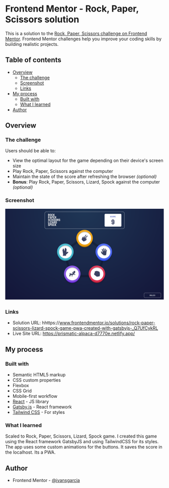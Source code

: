 # Frontend Mentor - Rock, Paper, Scissors solution

This is a solution to the [Rock, Paper, Scissors challenge on Frontend Mentor](https://www.frontendmentor.io/challenges/rock-paper-scissors-game-pTgwgvgH). Frontend Mentor challenges help you improve your coding skills by building realistic projects. 

## Table of contents

- [Overview](#overview)
  - [The challenge](#the-challenge)
  - [Screenshot](#screenshot)
  - [Links](#links)
- [My process](#my-process)
  - [Built with](#built-with)
  - [What I learned](#what-i-learned)
- [Author](#author)

## Overview

### The challenge

Users should be able to:

- View the optimal layout for the game depending on their device's screen size
- Play Rock, Paper, Scissors against the computer
- Maintain the state of the score after refreshing the browser _(optional)_
- **Bonus**: Play Rock, Paper, Scissors, Lizard, Spock against the computer _(optional)_

### Screenshot

![](./screenshot.png)

### Links

- Solution URL: hhttps://www.frontendmentor.io/solutions/rock-paper-scissors-lizard-spock-game-pwa-created-with-gatsbyjs-_Q7UfCykRL
- Live Site URL: https://prismatic-alpaca-d7770e.netlify.app/

## My process

### Built with

- Semantic HTML5 markup
- CSS custom properties
- Flexbox
- CSS Grid
- Mobile-first workflow
- [React](https://reactjs.org/) - JS library
- [Gatsby.js](https://www.gatsbyjs.com/) - React framework
- [Tailwind CSS](https://tailwindcss.com/) - For styles

### What I learned

Scaled to Rock, Paper, Scissors, Lizard, Spock game.
I created this game using the React framework GatsbyJS and using TailwindCSS for its styles.
The app uses some custom animations for the buttons.
It saves the score in the localhost.
Its a PWA.

## Author

- Frontend Mentor - [@ivansgarcia](https://www.frontendmentor.io/profile/ivansgarcia)